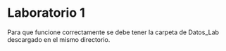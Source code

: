 # Laboratorio 1

Para que funcione correctamente se debe tener la carpeta de Datos_Lab descargado en el mismo directorio.
